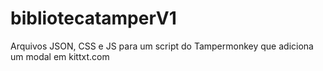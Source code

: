 # bibliotecatamperV1
Arquivos JSON, CSS e JS para um script do Tampermonkey que adiciona um modal em kittxt.com
